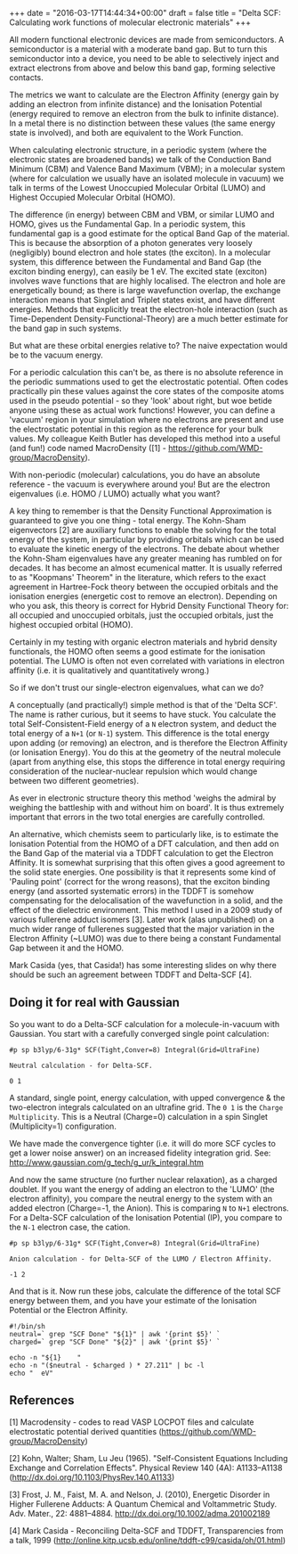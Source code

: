 +++
date = "2016-03-17T14:44:34+00:00"
draft = false
title = "Delta SCF: Calculating work functions of molecular electronic materials"
+++

All modern functional electronic devices are made from semiconductors. 
A semiconductor is a material with a moderate band gap. 
But to turn this semiconductor into a device, you need to be able to
selectively inject and extract electrons from above and below this band gap,
forming selective contacts. 

The metrics we want to calculate are the Electron Affinity (energy gain by
adding an electron from infinite distance) and the Ionisation Potential (energy
required to remove an electron from the bulk to infinite distance).  
In a metal there is no distinction between these values (the same energy state
is involved), and both are equivalent to the Work Function. 

When calculating electronic structure, in a periodic system (where the
electronic states are broadened bands) we talk of the Conduction Band Minimum
(CBM) and Valence Band Maximum (VBM); in a molecular system (where for
calculation we usually have an isolated molecule in vacuum) we talk in terms of
the Lowest Unoccupied Molecular Orbital (LUMO) and Highest Occupied Molecular
Orbital (HOMO). 

The difference (in energy) between CBM and VBM, or similar LUMO and HOMO, gives
us the Fundamental Gap. 
In a periodic system, this fundamental gap is a good estimate for the optical
Band Gap of the material. 
This is because the absorption of a photon generates very loosely (negligibly)
bound electron and hole states (the exciton). 
In a molecular system, this difference between the Fundamental and Band Gap
(the exciton binding energy), can easily be 1 eV. 
The excited state (exciton) involves wave functions that are highly localised. 
The electron and hole are energetically bound; as there is large wavefunction
overlap, the exchange interaction means that Singlet and Triplet states exist,
and have different energies.
Methods that explicitly treat the electron-hole interaction (such as
Time-Dependent Density-Functional-Theory) are a much better estimate for the
band gap in such systems. 

But what are these orbital energies relative to? 
The naive expectation would be to the vacuum energy. 

For a periodic calculation this can't be, as there is no absolute reference in
the periodic summations used to get the electrostatic potential. 
Often codes practically pin these values against the core states of the
composite atoms used in the pseudo potential - so they 'look' about right, but
woe betide anyone using these as actual work functions! 
However, you can define a 'vacuum' region in your simulation where no electrons
are present and use the electrostatic potential in this region as the reference
for your bulk values. 
My colleague Keith Butler has developed this method into a useful (and fun!)
code named MacroDensity ([1] - https://github.com/WMD-group/MacroDensity).

With non-periodic (molecular) calculations, you do have an absolute
reference - the vacuum is everywhere around you! 
But are the electron eigenvalues (i.e. HOMO / LUMO) actually what you want?

A key thing to remember is that the Density Functional Approximation is
guaranteed to give you one thing - total energy. 
The Kohn-Sham eigenvectors [2] are auxiliary functions to enable the solving for
the total energy of the system, in particular by providing orbitals which can
be used to evaluate the kinetic energy of the electrons. 
The debate about whether the Kohn-Sham eigenvalues have any greater meaning has
rumbled on for decades. 
It has become an almost ecumenical matter. 
It is usually referred to as "Koopmans' Theorem" in the literature, which
refers to the exact agreement in Hartree-Fock theory between the occupied
orbitals and the ionisation energies (energetic cost to remove an electron). 
Depending on who you ask, this theory is correct for Hybrid Density Functional
Theory for: all occupied and unoccupied orbitals, just the occupied orbitals,
just the highest occupied orbital (HOMO). 

Certainly in my testing with organic electron materials and hybrid density
functionals, the HOMO often seems a good estimate for the ionisation potential. 
The LUMO is often not even correlated with variations in electron affinity
(i.e. it is qualitatively and quantitatively wrong.) 

So if we don't trust our single-electron eigenvalues, what can we do? 

A conceptually (and practically!) simple method is that of the 'Delta SCF'. 
The name is rather curious, but it seems to have stuck. 
You calculate the total Self-Consistent-Field energy of a `N` electron system,
and deduct the total energy of a `N+1` (or `N-1`) system. 
This difference is the total energy upon adding (or removing) an electron, and
is therefore the Electron Affinity (or Ionisation Energy). 
You do this at the geometry of the neutral molecule (apart from anything else,
this stops the difference in total energy requiring consideration of the
nuclear-nuclear repulsion which would change between two different geometries).

As ever in electronic structure theory this method 'weighs the admiral by weighing
the battleship with and without him on board'. 
It is thus extremely important that errors in the two total energies are
carefully controlled.

An alternative, which chemists seem to particularly like, is to estimate the
Ionisation Potential from the HOMO of a DFT calculation, and then add on the
Band Gap of the material via a TDDFT calculation to get the Electron Affinity. 
It is somewhat surprising that this often gives a good agreement to the solid
state energies. 
One possibility is that it represents some kind of 'Pauling point' (correct for
the wrong reasons), that the exciton binding energy (and assorted systematic
errors) in the TDDFT is somehow compensating for the delocalisation of the
wavefunction in a solid, and the effect of the dielectric environment. 
This method I used in a 2009 study of various fullerene adduct isomers [3]. 
Later work (alas unpublished) on a much wider range of fullerenes suggested
that the major variation in the Electron Affinity (~LUMO) was due to there
being a constant Fundamental Gap between it and the HOMO.

Mark Casida (yes, that Casida!) has some interesting slides on why there should
be such an agreement between TDDFT and Delta-SCF [4].


## Doing it for real with Gaussian

So you want to do a Delta-SCF calculation for a molecule-in-vacuum with Gaussian. 
You start with a carefully converged single point calculation:

```
#p sp b3lyp/6-31g* SCF(Tight,Conver=8) Integral(Grid=UltraFine)

Neutral calculation - for Delta-SCF.

0 1
```

A standard, single point, energy calculation, with upped convergence & the
two-electron integrals calculated on an ultrafine grid. The `0 1` is the
`Charge Multiplicity`. This is a Neutral (Charge=0) calculation in a spin Singlet
(Multiplicity=1) configuration.

We have made the convergence tighter (i.e. it will do more SCF cycles to get
a lower noise answer) on an increased fidelity integration grid. See:
http://www.gaussian.com/g_tech/g_ur/k_integral.htm

And now the same structure (no further nuclear relaxation), as a charged doublet. 
If you want the energy of adding an electron to the 'LUMO' (the electron
affinity), you compare the neutral energy to the system with an added electron
(Charge=-1, the Anion). This is comparing `N` to `N+1` electrons. 
For a Delta-SCF calculation of the Ionisation Potential (IP), you compare to
the `N-1` electron case, the cation.

```
#p sp b3lyp/6-31g* SCF(Tight,Conver=8) Integral(Grid=UltraFine)

Anion calculation - for Delta-SCF of the LUMO / Electron Affinity.

-1 2
```

And that is it. Now run these jobs, calculate the difference of the total SCF
energy between them, and you have your estimate of the Ionisation Potential or
the Electron Affinity.

```
#!/bin/sh
neutral=` grep "SCF Done" "${1}" | awk '{print $5}' `
charged=` grep "SCF Done" "${2}" | awk '{print $5}' `

echo -n "${1}    "
echo -n "($neutral - $charged ) * 27.211" | bc -l
echo "  eV"
```

## References

[1] Macrodensity - codes to read VASP LOCPOT files and calculate electrostatic
potential derived quantities (https://github.com/WMD-group/MacroDensity)

[2] Kohn, Walter; Sham, Lu Jeu (1965). "Self-Consistent Equations Including
Exchange and Correlation Effects". Physical Review 140 (4A): A1133–A1138 (http://dx.doi.org/10.1103/PhysRev.140.A1133)

[3] Frost, J. M., Faist, M. A. and Nelson, J. (2010), Energetic Disorder in
Higher Fullerene Adducts: A Quantum Chemical and Voltammetric Study. Adv.
Mater., 22: 4881–4884. http://dx.doi.org/10.1002/adma.201002189

[4] Mark Casida - Reconciling Delta-SCF and TDDFT, Transparencies from a talk, 1999
(http://online.kitp.ucsb.edu/online/tddft-c99/casida/oh/01.html)
